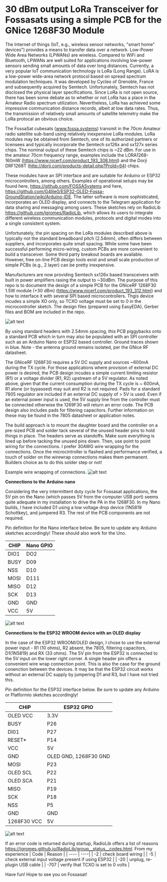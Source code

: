 # 30 dBm output LoRa Transceiver for Fossasats using a simple PCB for the GNice 1268F30 Module


The Internet of things (IoT, e.g., wireless sensor networks, "smart home" devices") provides a means to transfer data over a network. Low-Power Wide Area Networks (LPWANs) are wireless. Compared to WiFi and Bluetooth, LPWANs are well suited for applications involving low-power sensors sending small amounts of data over long distances. Currently, a very popular IoT communication technology is LoRa (Long Range).  LoRA is a low-power wide-area network protocol based on spread spectrum modulation techniques. It was developed by Cycleo of Grenoble, France and subsequently acquired by Semtech. Unfortunately, Semtech has not disclosed the physical layer specifications. Since LoRa is not open source, there has been some debate as to whether or not LoRa has a place in the Amateur Radio spectrum utilization.  Nevertheless, LoRa has achieved some impressive communication distance records, albeit at low data rates. Thus, the transmission of relatively small amounts of satellite telemetry make the LoRa protocal an obvious choice.

The FossaSat cubesats (www.fossa.systems) transmit in the 70cm Amateur radio satellite sub-band using relatively inexpensive LoRa modules.  LoRa modules may be obtained from Semtech, one of its authorized partners or licensees and typically incorporate the Semtech sx126x and sx127x series chips. The nominal output of these Semtech chips is ~22 dBm.  For use in the amateur 70cm frequency range, examples include the LORA1268-160mW (https://www.nicerf.com/product_193_308.html) and the Dorji DRF1268T (http://dorji.com/products-detail.php?ProId=64) chips.  

These modules have an SPI interface and are suitable for Arduino or ESP32 microcontrollers, among others.  Examples of operational setups may be found here, https://github.com/FOSSASystems and here, https://github.com/G4lile0/ESP32-OLED-Fossa-GroundStation/wiki/Arduino-IDE.  The latter software is more sophisticated, incorporates an OLED display, and connects to the Telegram application for data sharing and messaging among users.  These sketches rely on RadioLib https://github.com/jgromes/RadioLib, which allows its users to integrate different wireless communication modules, protocols and digital modes into a single consistent system. 

Unfortunately, the pin spacing on the LoRa modules described above is typically not the standard breadboard pitch (2.54mm), often differs between suppliers, and incorporates quite small spacing.  While some have been successful performing micro-wiring, custom PCBs are more convenient to build a transceiver.  Some third party breakout boards are available.  However, free on-line PCB design tools exist and small scale production of simple PCBs (e.g., 2 layer) can be pretty inexpensive.  

Manufacturers are now providing Semtech sx126x based transceivers with built in power amplifiers rasing the output to ~30dBm.  The purpose of this repo is to document the design of a simple PCB for the GNiceRF 1268F30 1.5W module (+30 dBm) (https://www.nicerf.com/product_193_312.html) and how to interface it with several SPI based microcontrollers.  Thgis device incudes a simple XO only, so TCXO voltage must be set to 0 in the microcontroller sketch.  The design files (prepared using EasyEDA), Gerber files and BOM are included in the repo. 

![alt text](https://github.com/N6RFM/LoRA-PCB/blob/master/pix/PCBv1.2.png)

By using standard headers with 2.54mm spacing, this PCB piggybacks onto a standard PCB which in turn may also be populated with an SPI controller such as an Arduino Nano or ESP32 based controller.  Ground traces shown in blue.  Note - the antenna ground remains isolated, per the GNice RF datasheet. 

The GNiceRF 1268F30 requires a 5V DC supply and sources ~600mA during the TX cycle. For those applications where provision of external DC power is desired, the PCB design incudes a simple current limiting resistor (R1) or a voltage divider (R1, R2) upstream of a 5V regulator.  As noted above, given that the current consumption during the TX cycle is ~ 600mA, R1 alone (or bypassed) may suit and R2 is not required. Pads for a standard 7805 regulator are included if an external DC supply of > 5V is used.  Even if an external power input is used, the 5V supply line from the controller must be connected otherwise the 1269F30 will return an error code. The PCB design also includes pads for filtering capacitors.  Further information on these may be found in the 7805 datasheet or application notes. 

The build approach is to mount the daughter board and the controller on a pre-sized PCB and solder tack several of the unused header pins to hold things in place.  The headers serve as standoffs.  Make sure everything is lined up before tacking the unused pins down.  Then, use point to point wiring for the connections.  I prefer 30AWG wire wrapping for the connections.  Once the microcintroller is flashed and performance verified, a touch of solder on the wirewrap connections makes them permanent.  Builders choice as to do this solder step or not!

Example wire wrapping of connections.
![alt text](https://github.com/N6RFM/LoRA-PCB/blob/master/pix/IMG_4491.PNG)

**Connections to the Arduino nano**

Considering the very intermittent duty cycle for Fossasat applications, the 5V pin on the Nano (which passes 5V from the computer USB port) seems quite adequate in my installation to drive the PA in the 1268F30. In my Nano builds, I have included D1 using a low voltage drop device (1N5819 Schottkey), and jumpered R3.  The rest of the PCB components are not required.  

Pin definition for the Nano interface below.  Be sure to update any Arduino sketches accordingly!  These should also work for the Uno.

| CHIP | Nano GPIO |
| ---- | ----|
| DIO1 | DO2 |
| BUSY | D09 |
| NSS  | D10 |
| MOSI | D111 |
| MISO | D12 |
| SCK  | D13 |
| GND  | GND |
| VCC  | 5V  |

![alt text](https://github.com/N6RFM/LoRA-PCB/blob/master/pix/IMG_4483.png)

**Connections to the ESP32 WROOM device with an OLED display**

In the case of the ESP32 WROOM/OLED design, I chose to use the external power input - R1 (10 ohms), R2 absent, the 7805, filtering capacitors, D1(1N5819) and RX (33 ohms).  The 5V pin from the ESP32 is connected to the 5V input on the lower right corner.  A single header pin offers a convenient wire wrap connection point.  This is also the case for the ground conenction between the devices.  It may be that the ESP32 circuit works without an external DC supply by jumpering D1 and R3, but I have not tried this.

Pin definition for the ESP32 interface below.  Be sure to update any Arduino or Platformio sketches accordingly!

| CHIP | ESP32 GPIO |
| ---- | ----|
| OLED VCC | 3.3V |
| BUSY | P26 |
| DI01  | P27 |
| RESET* | P14 |
| VCC | 5V |
| GND  | OLED GND, 1268F30 GND |
| MOSI | P23 |
| OLED SCL | P22 |
| OLED SCA | P21 |
| MISO | P19 |
| SCK | P18 |
| NSS | P5 |
| GND  | GND |
| 1268F30 VCC  | 5V  |

![alt text](https://github.com/N6RFM/LoRA-PCB/blob/master/pix/IMG_4444.png)

If an error code is returned during startup, RadioLib offers a list of reasons https://jgromes.github.io/RadioLib/group__status__codes.html. 
From my experience
| Code | Reason |
| ---- | ----|
| -2 | check board wiring |
| -5 | check external input voltage present if using ESP32 |
| -20 | unplug, re-plugin USB cable |
| -707  | verify that TCXO is set to 0 volts |

Have fun!  Hope to see you on Fossasat!
